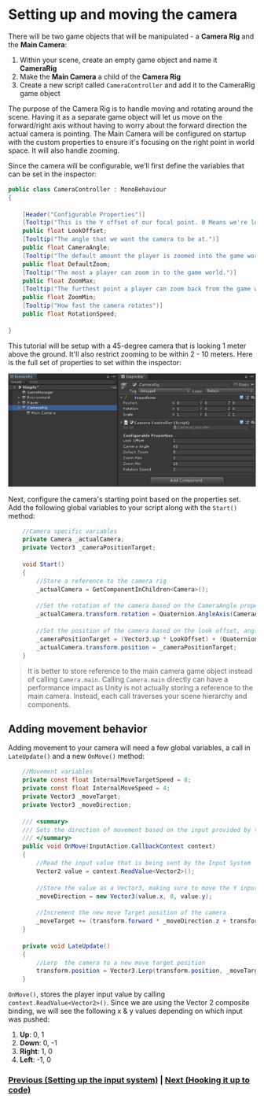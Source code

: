 # Setting up and moving the camera

There will be two game objects that will be manipulated - a **Camera Rig** and the **Main Camera**:

1. Within your scene, create an empty game object and name it **CameraRig**
2. Make the **Main Camera** a child of the **Camera Rig**
3. Create a new script called `CameraController` and add it to the CameraRig game object

The purpose of the Camera Rig is to handle moving and rotating around the scene. Having it as a separate game object will let us move on the forward/right axis without having to worry about the forward direction the actual camera is pointing. The Main Camera will be configured on startup with the custom properties to ensure it's focusing on the right point in world space. It will also handle zooming.

Since the camera will be configurable, we'll first define the variables that can be set in the inspector: 

```csharp
public class CameraController : MonoBehaviour
{

    [Header("Configurable Properties")]
    [Tooltip("This is the Y offset of our focal point. 0 Means we're looking at the ground.")]
    public float LookOffset;
    [Tooltip("The angle that we want the camera to be at.")]
    public float CameraAngle;
    [Tooltip("The default amount the player is zoomed into the game world.")]
    public float DefaultZoom;
    [Tooltip("The most a player can zoom in to the game world.")]
    public float ZoomMax;
    [Tooltip("The furthest point a player can zoom back from the game world.")]
    public float ZoomMin;
    [Tooltip("How fast the camera rotates")]
    public float RotationSpeed;

}
```

This tutorial will be setup with a 45-degree camera that is looking 1 meter above the ground. It'll also restrict zooming to be within 2 - 10 meters. Here is the full set of properties to set within the inspector:

![Game Object setup](..\images\pt-3-1-gameObject_Ssetup.jpg)

Next, configure the camera's starting point based on the properties set. Add the following global variables to your script along with the `Start()` method:

```csharp
    //Camera specific variables
    private Camera _actualCamera;
    private Vector3 _cameraPositionTarget;

    void Start()
    {
        //Store a reference to the camera rig
        _actualCamera = GetComponentInChildren<Camera>();

        //Set the rotation of the camera based on the CameraAngle property
        _actualCamera.transform.rotation = Quaternion.AngleAxis(CameraAngle, Vector3.right);

        //Set the position of the camera based on the look offset, angle and default zoom properties. This will make sure we're focusing on the right focal point.
        _cameraPositionTarget = (Vector3.up * LookOffset) + (Quaternion.AngleAxis(CameraAngle, Vector3.right) * Vector3.back) * DefaultZoom;
        _actualCamera.transform.position = _cameraPositionTarget;
    }
```
> It is better to store reference to the main camera game object instead of calling `Camera.main`. Calling `Camera.main` directly can have a performance impact as Unity is not actually storing a reference to the main camera. Instead, each call traverses your scene hierarchy and components.

## Adding movement behavior
Adding movement to your camera will need a few global variables, a call in `LateUpdate()` and a new `OnMove()` method:

```csharp
    //Movement variables
    private const float InternalMoveTargetSpeed = 8;
    private const float InternalMoveSpeed = 4;
    private Vector3 _moveTarget;
    private Vector3 _moveDirection;

    /// <summary>
    /// Sets the direction of movement based on the input provided by the player
    /// </summary>
    public void OnMove(InputAction.CallbackContext context)
    {
        //Read the input value that is being sent by the Input System
        Vector2 value = context.ReadValue<Vector2>();

        //Store the value as a Vector3, making sure to move the Y input on the Z axis.
        _moveDirection = new Vector3(value.x, 0, value.y);

        //Increment the new move Target position of the camera
        _moveTarget += (transform.forward * _moveDirection.z + transform.right * _moveDirection.x) * Time.fixedDeltaTime * InternalMoveTargetSpeed;
    }

    private void LateUpdate()
    {
        //Lerp  the camera to a new move target position
        transform.position = Vector3.Lerp(transform.position, _moveTarget, Time.deltaTime * InternalMoveSpeed);
    }

```

<script src="https://gist.github.com/Yecats/a1a45f42e9a199ff4327da0c84e5f79a.js"></script>

`OnMove()`, stores the player input value by calling `context.ReadValue<Vector2>()`. Since we are using the Vector 2 composite binding, we will see the following x & y values depending on which input was pushed:

1.	**Up**: 0, 1
2.	**Down**: 0, -1
3.	**Right**: 1, 0
4.	**Left**: -1, 0

### [Previous (Setting up the input system)](.\pt-2-setting-up-the-input-system.md) | [Next (Hooking it up to code)](.\pt-4-hooking-it-up-to-code.md)